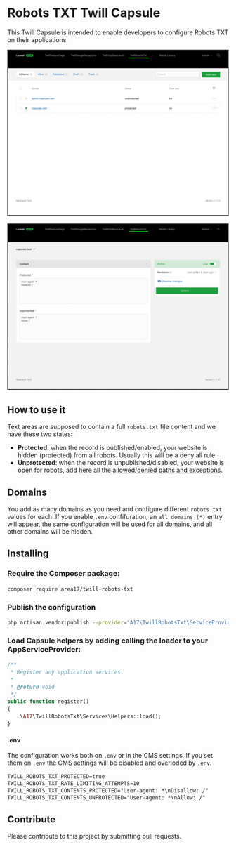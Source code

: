 # Robots TXT Twill Capsule

This Twill Capsule is intended to enable developers to configure Robots TXT on their applications. 

![screenshot 1](docs/screenshot01.png)

![screenshot 2](docs/screenshot02.png)

## How to use it
Text areas are supposed to contain a full `robots.txt` file content and we have these two states:

- **Protected**: when the record is published/enabled, your website is hidden (protected) from all robots. Usually this will be a deny all rule.
- **Unprotected**: when the record is unpublished/disabled, your website is open for robots, add here all the [allowed/denied paths and exceptions](https://developers.google.com/search/docs/crawling-indexing/robots/robots_txt#syntax).

## Domains

You add as many domains as you need and configure different `robots.txt` values for each. If you enable `.env` confifuration, an `all domains (*)` entry will appear, the same configuration will be used for all domains, and all other domains will be hidden.

## Installing

### Require the Composer package:

``` bash
composer require area17/twill-robots-txt
```

### Publish the configuration

``` bash
php artisan vendor:publish --provider="A17\TwillRobotsTxt\ServiceProvider"
```

### Load Capsule helpers by adding calling the loader to your AppServiceProvider:

``` php
/**
 * Register any application services.
 *
 * @return void
 */
public function register()
{
    \A17\TwillRobotsTxt\Services\Helpers::load();
}
```

#### .env 

The configuration works both on `.env` or in the CMS settings. If you set them on `.env` the CMS settings will be disabled and overloded by `.env`. 

```dotenv
TWILL_ROBOTS_TXT_PROTECTED=true
TWILL_ROBOTS_TXT_RATE_LIMITING_ATTEMPTS=10
TWILL_ROBOTS_TXT_CONTENTS_PROTECTED="User-agent: *\nDisallow: /"
TWILL_ROBOTS_TXT_CONTENTS_UNPROTECTED="User-agent: *\nAllow: /"
```

## Contribute

Please contribute to this project by submitting pull requests.
